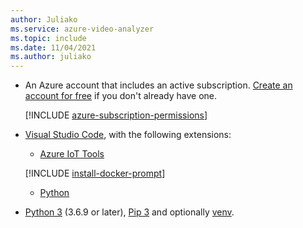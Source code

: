 ```yaml
---
author: Juliako
ms.service: azure-video-analyzer
ms.topic: include
ms.date: 11/04/2021
ms.author: juliako
---
```


* An Azure account that includes an active subscription. [Create an account for free](https://azure.microsoft.com/free/?WT.mc_id=A261C142F) if you don't already have one.

    [!INCLUDE [azure-subscription-permissions](./azure-subscription-permissions.md)]
- [Visual Studio Code](https://code.visualstudio.com/), with the following extensions:
  * [Azure IoT Tools](https://marketplace.visualstudio.com/items?itemName=vsciot-vscode.azure-iot-tools)
  
   [!INCLUDE [install-docker-prompt](./install-docker-prompt.md)]
   * [Python](https://marketplace.visualstudio.com/items?itemName=ms-python.python)
* [Python 3](https://www.python.org/downloads/) (3.6.9 or later), [Pip 3](https://pip.pypa.io/en/stable/installing/) and optionally [venv](https://docs.python.org/3/library/venv.html).
